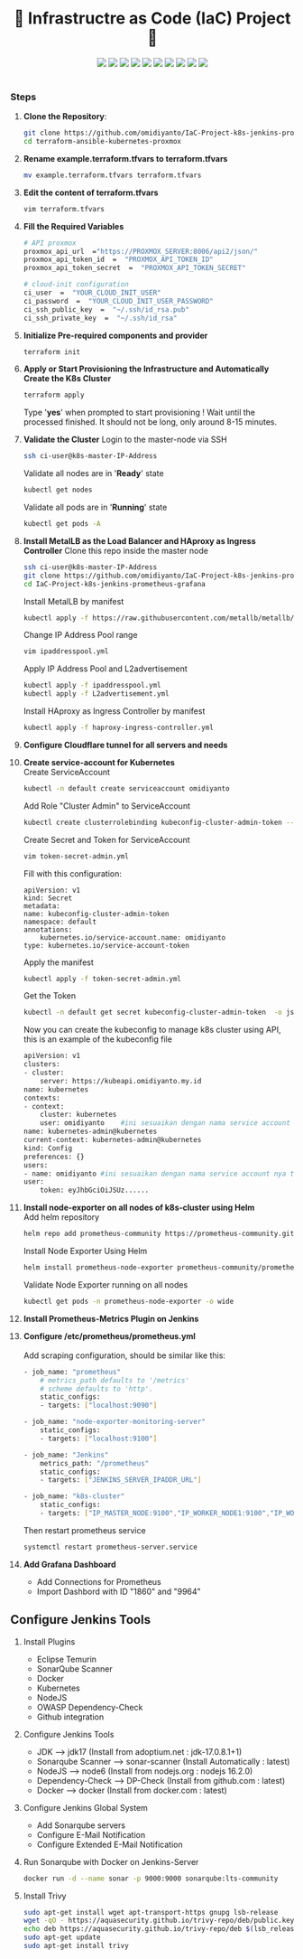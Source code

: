 
<div align="center">
	<h1> 🌟 Infrastructre as Code (IaC) Project🚀 </h1>
</div>
<div align="center">
    <img src="https://img.shields.io/badge/kubernetes-blue?style=for-the-badge&logo=kubernetes&logoColor=white">
	<img src="https://img.shields.io/badge/docker-white.svg?style=for-the-badge&logo=docker&logoColor=blue">
	<img src="https://img.shields.io/badge/helm chart-navy?style=for-the-badge&logo=helm&logoColor=white">
	<img src="https://img.shields.io/badge/prometheus-orange.svg?style=for-the-badge&logo=trivy&logoColor=white">
	<img src="https://img.shields.io/badge/grafana-grey.svg?style=for-the-badge&logo=trivy&logoColor=white">
    <img src="https://img.shields.io/badge/terraform-%238511FA.svg?style=for-the-badge&logo=terraform&logoColor=white">
    <img src="https://img.shields.io/badge/ansible-%23000.svg?style=for-the-badge&logo=ansible&logoColor=white">
	<img src="https://img.shields.io/badge/jenkins-maroon.svg?style=for-the-badge&logo=jenkins&logoColor=white">
    <img src="https://img.shields.io/badge/proxmox-%23FF6F00.svg?style=for-the-badge&logo=proxmox&logoColor=white">
    <img src="https://img.shields.io/badge/ubuntu-%23D00000.svg?style=for-the-badge&logo=ubuntu&logoColor=white">
</div>
<br>

### Steps

1. **Clone the Repository**:
   ```bash
   git clone https://github.com/omidiyanto/IaC-Project-k8s-jenkins-prometheus-grafana.git
   cd terraform-ansible-kubernetes-proxmox
	```
2. **Rename example.terraform.tfvars to terraform.tfvars**
	```bash
	mv example.terraform.tfvars terraform.tfvars
	```
3. **Edit the content of terraform.tfvars**
	```bash
	vim terraform.tfvars
	```
4. **Fill the Required Variables**
	```bash
	# API proxmox
	proxmox_api_url  ="https://PROXMOX_SERVER:8006/api2/json/"
	proxmox_api_token_id  =  "PROXMOX_API_TOKEN_ID"
	proxmox_api_token_secret  =  "PROXMOX_API_TOKEN_SECRET"

	# cloud-init configuration
	ci_user  =  "YOUR_CLOUD_INIT_USER"
	ci_password  =  "YOUR_CLOUD_INIT_USER_PASSWORD"
	ci_ssh_public_key  =  "~/.ssh/id_rsa.pub"
	ci_ssh_private_key  =  "~/.ssh/id_rsa"
	```
5. **Initialize Pre-required components and provider**
	```bash
	terraform init
	```
6. **Apply or Start Provisioning the Infrastructure and Automatically Create the K8s Cluster**
	```bash
	terraform apply
	```
	Type '**yes**' when prompted to start provisioning !
	Wait until the processed finished. It should not be long, only around 8-15 minutes.

7. **Validate the Cluster**
		Login to the master-node via SSH
	```bash
	ssh ci-user@k8s-master-IP-Address
	```
	
	Validate all nodes are in '**Ready**' state
	```bash
	kubectl get nodes 
	```
	Validate all pods are in '**Running**' state
	```bash
	kubectl get pods -A
	```

8. **Install MetalLB as the Load Balancer and HAproxy as Ingress Controller**
	Clone this repo inside the master node
	```bash
	ssh ci-user@k8s-master-IP-Address
	git clone https://github.com/omidiyanto/IaC-Project-k8s-jenkins-prometheus-grafana.git
	cd IaC-Project-k8s-jenkins-prometheus-grafana
	```
	Install MetalLB by manifest
	```bash
	kubectl apply -f https://raw.githubusercontent.com/metallb/metallb/v0.14.8/config/manifests/metallb-native.yaml
	```
	Change IP Address Pool range
	```bash
	vim ipaddresspool.yml
	```
	Apply IP Address Pool and L2advertisement
	```bash
	kubectl apply -f ipaddresspool.yml
	kubectl apply -f L2advertisement.yml
	```
	Install HAproxy as Ingress Controller by manifest
	```bash
	kubectl apply -f haproxy-ingress-controller.yml
	```

9. **Configure Cloudflare tunnel for all servers and needs**
10. **Create service-account for Kubernetes**
	<br>
	Create ServiceAccount
	```bash
	kubectl -n default create serviceaccount omidiyanto
	```

	Add Role "Cluster Admin" to ServiceAccount
	```bash
	kubectl create clusterrolebinding kubeconfig-cluster-admin-token --clusterrole=cluster-admin --serviceaccount=default:omidiyanto
	```

	Create Secret and Token for ServiceAccount
	```bash
	vim token-secret-admin.yml
	```
	Fill with this configuration:
	```
	apiVersion: v1
	kind: Secret
	metadata:
	name: kubeconfig-cluster-admin-token
	namespace: default
	annotations:
		kubernetes.io/service-account.name: omidiyanto
	type: kubernetes.io/service-account-token
	```

	Apply the manifest
	```bash
	kubectl apply -f token-secret-admin.yml
	```

	Get the Token
	```bash
	kubectl -n default get secret kubeconfig-cluster-admin-token  -o jsonpath='{.data.token}' | base64 --decode
	```

	Now you can create the kubeconfig to manage k8s cluster using API, this is an example of the kubeconfig file
	```bash
	apiVersion: v1
	clusters:
	- cluster:
		server: https://kubeapi.omidiyanto.my.id
	name: kubernetes
	contexts:
	- context:
		cluster: kubernetes
		user: omidiyanto    #ini sesuaikan dengan nama service account nya tadi
	name: kubernetes-admin@kubernetes
	current-context: kubernetes-admin@kubernetes
	kind: Config
	preferences: {}
	users:
	- name: omidiyanto #ini sesuaikan dengan nama service account nya tadi
	user:
		token: eyJhbGciOiJSUz......
	```

11. **Install node-exporter on all nodes of k8s-cluster using Helm**
	<br>
	Add helm repository
	```bash
	helm repo add prometheus-community https://prometheus-community.github.io/helm-charts
	```

	Install Node Exporter Using Helm
	```bash
	helm install prometheus-node-exporter prometheus-community/prometheus-node-exporter --namespace prometheus-node-exporter --debug --create-namespace
	```

	Validate Node Exporter running on all nodes
	```bash
	kubectl get pods -n prometheus-node-exporter -o wide
	```

12. **Install Prometheus-Metrics Plugin on Jenkins**
13. **Configure /etc/prometheus/prometheus.yml**
	<br>	
	Add scraping configuration, should be similar like this:
	```bash
	- job_name: "prometheus"
		# metrics_path defaults to '/metrics'
		# scheme defaults to 'http'.
		static_configs:
		- targets: ["localhost:9090"]

	- job_name: "node-exporter-monitoring-server"
		static_configs:
		- targets: ["localhost:9100"]

	- job_name: "Jenkins"
		metrics_path: "/prometheus"
		static_configs:
		- targets: ["JENKINS_SERVER_IPADDR_URL"]

	- job_name: "k8s-cluster"
		static_configs:
		- targets: ["IP_MASTER_NODE:9100","IP_WORKER_NODE1:9100","IP_WORKER_NODE2:9100"]
	```

	Then restart prometheus service
	```bash
	systemctl restart prometheus-server.service
	```

14. **Add Grafana Dashboard**
	<br>
	- Add Connections for Prometheus
	- Import Dashbord with ID "1860" and "9964"

## Configure Jenkins Tools
1. Install Plugins
	- Eclipse Temurin
	- SonarQube Scanner
	- Docker
	- Kubernetes
	- NodeJS
	- OWASP Dependency-Check
	- Github integration

2. Configure Jenkins Tools
	- JDK --> jdk17 (Install from adoptium.net : jdk-17.0.8.1+1)
	- Sonarqube Scanner --> sonar-scanner (Install Automatically : latest)
	- NodeJS --> node6 (Install from nodejs.org : nodejs 16.2.0)
	- Dependency-Check --> DP-Check (Install from github.com : latest)
	- Docker --> docker (Install from docker.com : latest)

3. Configure Jenkins Global System
	- Add Sonarqube servers
	- Configure E-Mail Notification
	- Configure Extended E-Mail Notification

4. Run Sonarqube with Docker on Jenkins-Server
	```bash
	docker run -d --name sonar -p 9000:9000 sonarqube:lts-community
	```

5. Install Trivy
	```bash
	sudo apt-get install wget apt-transport-https gnupg lsb-release
	wget -qO - https://aquasecurity.github.io/trivy-repo/deb/public.key | sudo apt-key add -
	echo deb https://aquasecurity.github.io/trivy-repo/deb $(lsb_release -sc) main | sudo tee -a /etc/apt/sources.list.d/trivy.list
	sudo apt-get update
	sudo apt-get install trivy        
	```
